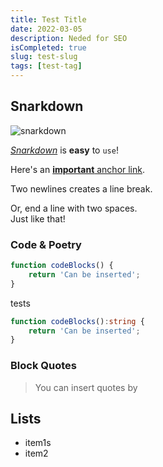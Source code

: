 ```yaml
---
title: Test Title
date: 2022-03-05
description: Neded for SEO
isCompleted: true
slug: test-slug
tags: [test-tag]
---
```


## Snarkdown

![snarkdown](http://emojipop.net/data/images/emoji_set_77.png)

*[Snarkdown](http://github.com/developit/snarkdown)* is __easy__ to `use`!

Here's an [**important** anchor link](#example).

Two newlines creates a line break.

Or, end a line with two spaces.  
Just like that!

### Code & Poetry


```javascript
function codeBlocks() {
    return 'Can be inserted';
}
```

tests

```typescript
function codeBlocks():string {
    return 'Can be inserted';
}
```


### Block Quotes

> You can insert quotes by



## Lists

- item1s
- item2

